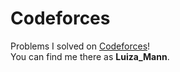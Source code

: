 # Codeforces
Problems I solved on [Codeforces](https://codeforces.com)!  
You can find me there as __Luiza_Mann__.
